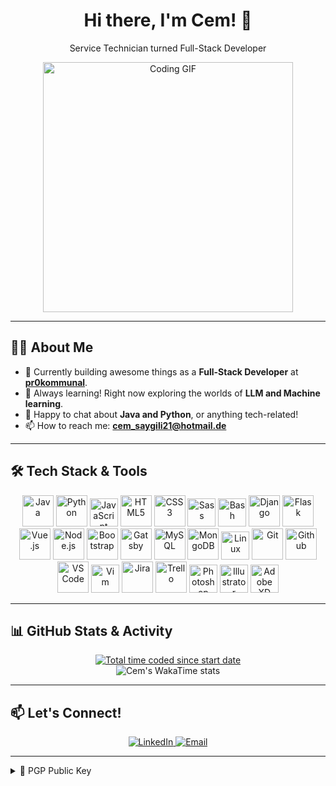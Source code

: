       
<div align="center">

  # Hi there, I'm Cem! 👋

  <p>Service Technician turned Full-Stack Developer </p>

  <img alt="Coding GIF" src="https://github.com/C3MO/Profile/blob/master/pictures/giphy%20(1).gif" width="400"/>

</div>

---

## 👨‍💻 About Me

*   🚀 Currently building awesome things as a **Full-Stack Developer** at [**pr0kommunal**](https://prokommunal.com/).
*   🌱 Always learning! Right now exploring the worlds of **LLM and Machine learning**.
*   💬 Happy to chat about **Java and Python**, or anything tech-related!
*   📫 How to reach me: **cem_saygili21@hotmail.de** 

---

## 🛠️ Tech Stack & Tools

<p align="center">
  <!-- Languages -->
  <img src="https://cdn.jsdelivr.net/gh/devicons/devicon/icons/java/java-original-wordmark.svg" alt="Java" width="50" height="50"/>   
  <img src="https://cdn.jsdelivr.net/gh/devicons/devicon/icons/python/python-original-wordmark.svg" alt="Python" width="50" height="50"/>   
  <img src="https://cdn.jsdelivr.net/gh/devicons/devicon/icons/javascript/javascript-original.svg" alt="JavaScript" width="45" height="45"/>   
  <img src="https://cdn.jsdelivr.net/gh/devicons/devicon/icons/html5/html5-original-wordmark.svg" alt="HTML5" width="50" height="50"/>   
  <img src="https://cdn.jsdelivr.net/gh/devicons/devicon/icons/css3/css3-original-wordmark.svg" alt="CSS3" width="50" height="50"/>   
  <img src="https://cdn.jsdelivr.net/gh/devicons/devicon/icons/sass/sass-original.svg" alt="Sass" width="45" height="45"/>   
  <img src="https://cdn.jsdelivr.net/gh/devicons/devicon/icons/bash/bash-original.svg" alt="Bash" width="45" height="45"/>   
  <!-- Frameworks -->
  <img src="https://cdn.jsdelivr.net/gh/devicons/devicon/icons/django/django-plain-wordmark.svg" alt="Django" width="50" height="50"/>   
  <img src="https://cdn.jsdelivr.net/gh/devicons/devicon/icons/flask/flask-original-wordmark.svg" alt="Flask" width="50" height="50"/>   
  <img src="https://cdn.jsdelivr.net/gh/devicons/devicon/icons/vuejs/vuejs-original-wordmark.svg" alt="Vue.js" width="50" height="50"/>   
  <img src="https://cdn.jsdelivr.net/gh/devicons/devicon/icons/nodejs/nodejs-original-wordmark.svg" alt="Node.js" width="50" height="50"/>   
  <img src="https://cdn.jsdelivr.net/gh/devicons/devicon/icons/bootstrap/bootstrap-original-wordmark.svg" alt="Bootstrap" width="50" height="50"/>   
  <img src="https://cdn.jsdelivr.net/gh/devicons/devicon/icons/gatsby/gatsby-plain-wordmark.svg" alt="Gatsby" width="50" height="50"/>   
  <!-- Databases -->
  <img src="https://cdn.jsdelivr.net/gh/devicons/devicon/icons/mysql/mysql-original-wordmark.svg" alt="MySQL" width="50" height="50"/>   
  <img src="https://cdn.jsdelivr.net/gh/devicons/devicon/icons/mongodb/mongodb-original-wordmark.svg" alt="MongoDB" width="50" height="50"/>   
  <!-- Tools -->
  <img src="https://cdn.jsdelivr.net/gh/devicons/devicon/icons/linux/linux-original.svg" alt="Linux" width="45" height="45"/>   
  <img src="https://cdn.jsdelivr.net/gh/devicons/devicon/icons/git/git-original-wordmark.svg" alt="Git" width="50" height="50"/>   
  <img src="https://cdn.jsdelivr.net/gh/devicons/devicon/icons/github/github-original-wordmark.svg" alt="Github" width="50" height="50"/>   
  <img src="https://cdn.jsdelivr.net/gh/devicons/devicon/icons/vscode/vscode-original-wordmark.svg" alt="VS Code" width="50" height="50"/>   
  <img src="https://cdn.jsdelivr.net/gh/devicons/devicon/icons/vim/vim-original.svg" alt="Vim" width="45" height="45"/>   
  <img src="https://cdn.jsdelivr.net/gh/devicons/devicon/icons/jira/jira-original-wordmark.svg" alt="Jira" width="50" height="50"/>   
  <img src="https://cdn.jsdelivr.net/gh/devicons/devicon/icons/trello/trello-plain-wordmark.svg" alt="Trello" width="50" height="50"/>   
  <img src="https://cdn.jsdelivr.net/gh/devicons/devicon/icons/photoshop/photoshop-plain.svg" alt="Photoshop" width="45" height="45"/>   
  <img src="https://cdn.jsdelivr.net/gh/devicons/devicon/icons/illustrator/illustrator-plain.svg" alt="Illustrator" width="45" height="45"/>   
  <img src="https://cdn.jsdelivr.net/gh/devicons/devicon/icons/xd/xd-plain.svg" alt="Adobe XD" width="45" height="45"/>
</p>

---

## 📊 GitHub Stats & Activity

<p align="center">
  <!-- WakaTime Badge -->
  <a href="https://wakatime.com/@33d7ddf9-f52a-4589-b7cc-572057052015">
    <img src="https://wakatime.com/badge/user/33d7ddf9-f52a-4589-b7cc-572057052015.svg" alt="Total time coded since start date" />
  </a>
  <br/>
  <!-- WakaTime Stats Card -->
  <img src="https://github-readme-stats.vercel.app/api/wakatime?username=c3mo&layout=compact&theme=tokyonight&hide_border=true" alt="Cem's WakaTime stats" />
</p>

---

## 📫 Let's Connect!

<p align="center">
  <a href="https://www.linkedin.com/in/cem-s-92167a204" target="_blank">
    <img src="https://img.shields.io/badge/LinkedIn-0077B5?style=for-the-badge&logo=linkedin&logoColor=white" alt="LinkedIn"/>
  </a>  
  <a href="mailto:cem_saygili21@hotmail.de" target="_blank">
    <img src="https://img.shields.io/badge/Email-D14836?style=for-the-badge&logo=gmail&logoColor=white" alt="Email"/>
  </a>  
</p>

---

<details>
  <summary>🔑 PGP Public Key</summary>
  <br/>

          
</details>
    
